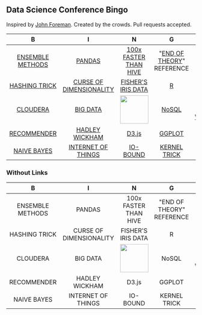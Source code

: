 ## Data Science Conference Bingo

Inspired by [John Foreman](https://twitter.com/John4man). Created by the crowds. Pull requests accepted.




| B                | I                       | N                                                       | G                                                   | O                    |  
| :-----------:    | :-------------:         | :-------------:                                         | :-------------:                                     | :-------------:      |  
| [ENSEMBLE METHODS](http://en.wikipedia.org/wiki/Ensemble_learning) | [PANDAS](http://pandas.pydata.org/)                  | [100x FASTER THAN HIVE](http://hortonworks.com/blog/100x-faster-hive/)                                   | "[END OF THEORY](http://www.wired.com/science/discoveries/magazine/16-07/pb_theory)" REFERENCE | [OUT-OF-CORE](http://en.wikipedia.org/wiki/Out-of-core_algorithm)          |  
| [HASHING TRICK](http://en.wikipedia.org/wiki/Feature_hashing "None")    | [CURSE OF DIMENSIONALITY](http://en.wikipedia.org/wiki/Curse_of_dimensionality "None") | [FISHER'S IRIS DATA](http://en.wikipedia.org/wiki/Iris_flower_data_set)                                      | [R](http://www.r-project.org/)                                                   | [SEXY](http://hbr.org/2012/10/data-scientist-the-sexiest-job-of-the-21st-century/)                 |  
| [CLOUDERA](http://www.cloudera.com/content/cloudera/en/home.html "None")         | [BIG DATA](http://en.wikipedia.org/wiki/Big_data)                | <a href="http://drewconway.com/zia/2013/3/26/the-data-science-venn-diagram"><img src="http://bit.ly/ILsgBK" height="75" width="75"></a> | [NoSQL](http://en.wikipedia.org/wiki/NoSQL)                                               | [MAP-REDUCE WORDCOUNT](http://wiki.apache.org/hadoop/WordCount) |  
| [RECOMMENDER](http://en.wikipedia.org/wiki/Recommender_system)      | [HADLEY WICKHAM](http://had.co.nz/)          | [D3.js](http://d3js.org/)                                                   | [GGPLOT](http://ggplot2.org/)                                              | [PYTHON](http://www.python.org/)               |  
| [NAIVE BAYES](http://en.wikipedia.org/wiki/Naive_Bayes_classifier)      | [INTERNET OF THINGS](http://en.wikipedia.org/wiki/Internet_of_Things)      | [IO-BOUND](http://en.wikipedia.org/wiki/I/O_bound)                                                | [KERNEL TRICK](http://en.wikipedia.org/wiki/Kernel_trick)                                        | [ARTISANAL DATA](http://www.fastcompany.com/3020211/dialed/why-data-artisans-are-the-new-data-scientists)       |  


### Without Links

| B                | I                       | N                                                       | G                                                   | O                    |  
| :-----------:    | :-------------:         | :-------------:                                         | :-------------:                                     | :-------------:      |  
| ENSEMBLE METHODS | PANDAS                  | 100x FASTER THAN HIVE                                   | "END OF THEORY" REFERENCE | OUT-OF-CORE          |  
| HASHING TRICK    | CURSE OF DIMENSIONALITY | FISHER'S IRIS DATA                                      | R                                                   | SEXY                 |  
| CLOUDERA         | BIG DATA                | <a href="http://drewconway.com/zia/2013/3/26/the-data-science-venn-diagram"><img src="http://bit.ly/ILsgBK" height="75" width="75"></a> | NoSQL                                               | MAP-REDUCE WORDCOUNT |  
| RECOMMENDER      | HADLEY WICKHAM          | D3.js                                                   | GGPLOT                                              | PYTHON               |  
| NAIVE BAYES      | INTERNET OF THINGS      | IO-BOUND                                                | KERNEL TRICK                                        | ARTISANAL DATA       |  
